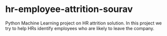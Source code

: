 # hr-employee-attrition-sourav
Python Machine Learning project on HR attrition solution. In this project we try to help HRs identify employees who are likely to leave the company.
